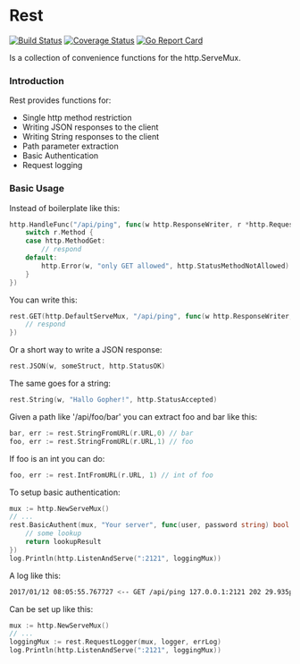 # Rest
[![Build Status](https://travis-ci.org/jksch/revolver.svg?branch=master)](https://travis-ci.org/jksch/revolver)
[![Coverage Status](https://coveralls.io/repos/github/jksch/rest/badge.svg?branch=master)](https://coveralls.io/github/jksch/rest?branch=master)
[![Go Report Card](https://goreportcard.com/badge/github.com/jksch/rest)](https://goreportcard.com/report/github.com/jksch/rest)

Is a collection of convenience functions for the http.ServeMux.

### Introduction
Rest provides functions for:

* Single http method restriction
* Writing JSON responses to the client
* Writing String responses to the client
* Path parameter extraction
* Basic Authentication
* Request logging

### Basic Usage
Instead of boilerplate like this:

```go
http.HandleFunc("/api/ping", func(w http.ResponseWriter, r *http.Request) {
	switch r.Method {
	case http.MethodGet:
		// respond
	default:
		http.Error(w, "only GET allowed", http.StatusMethodNotAllowed)
	}
})
```

You can write this:
```go
rest.GET(http.DefaultServeMux, "/api/ping", func(w http.ResponseWriter, r *http.Request) {
	// respond
})
```

Or a short way to write a JSON response:
```go
rest.JSON(w, someStruct, http.StatusOK)
```

The same goes for a string:
```go
rest.String(w, "Hallo Gopher!", http.StatusAccepted)
```

Given a path like '/api/foo/bar' you can extract foo and bar like this:
```go
bar, err := rest.StringFromURL(r.URL,0) // bar
foo, err := rest.StringFromURL(r.URL,1) // foo
```

If foo is an int you can do:
```go
foo, err := rest.IntFromURL(r.URL, 1) // int of foo
```

To setup basic authentication:
```go
mux := http.NewServeMux()
// ... 
rest.BasicAuthent(mux, "Your server", func(user, password string) bool {
	// some lookup
	return lookupResult
})
log.Println(http.ListenAndServe(":2121", loggingMux))
```

A log like this:
```bash
2017/01/12 08:05:55.767727 <-- GET /api/ping 127.0.0.1:2121 202 29.935µs HTTP/1.1
```

Can be set up like this:
```go
mux := http.NewServeMux()
// ... 
loggingMux := rest.RequestLogger(mux, logger, errLog)
log.Println(http.ListenAndServe(":2121", loggingMux))
```
